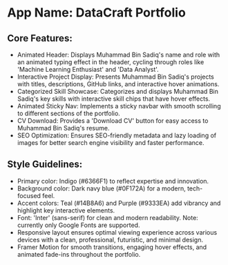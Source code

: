 # **App Name**: DataCraft Portfolio

## Core Features:

- Animated Header: Displays Muhammad Bin Sadiq's name and role with an animated typing effect in the header, cycling through roles like 'Machine Learning Enthusiast' and 'Data Analyst'.
- Interactive Project Display: Presents Muhammad Bin Sadiq's projects with titles, descriptions, GitHub links, and interactive hover animations.
- Categorized Skill Showcase: Categorizes and displays Muhammad Bin Sadiq's key skills with interactive skill chips that have hover effects.
- Animated Sticky Nav: Implements a sticky navbar with smooth scrolling to different sections of the portfolio.
- CV Download: Provides a 'Download CV' button for easy access to Muhammad Bin Sadiq's resume.
- SEO Optimization: Ensures SEO-friendly metadata and lazy loading of images for better search engine visibility and faster performance.

## Style Guidelines:

- Primary color: Indigo (#6366F1) to reflect expertise and innovation.
- Background color: Dark navy blue (#0F172A) for a modern, tech-focused feel.
- Accent colors: Teal (#14B8A6) and Purple (#9333EA) add vibrancy and highlight key interactive elements.
- Font: 'Inter' (sans-serif) for clean and modern readability. Note: currently only Google Fonts are supported.
- Responsive layout ensures optimal viewing experience across various devices with a clean, professional, futuristic, and minimal design.
- Framer Motion for smooth transitions, engaging hover effects, and animated fade-ins throughout the portfolio.